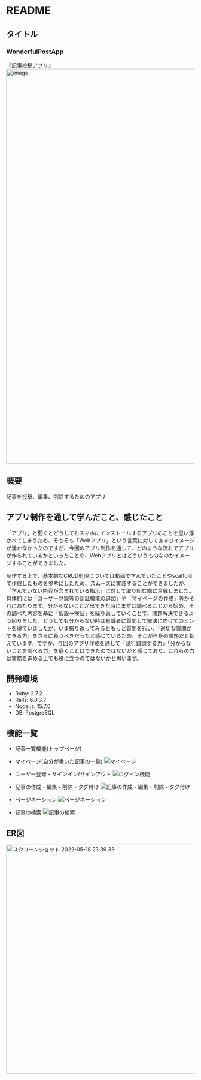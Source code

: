 # README

## タイトル
### WonderfulPostApp
『記事投稿アプリ』
<img width="1053" alt="image" src="https://user-images.githubusercontent.com/95083997/168851777-42215ac7-7237-469e-aec3-5b11a9b4b256.png">

## 概要
記事を投稿、編集、削除するためのアプリ

## アプリ制作を通して学んだこと、感じたこと
「アプリ」と聞くとどうしてもスマホにインストールするアプリのことを思い浮かべてしまうため、そもそも「Webアプリ」という言葉に対してあまりイメージが湧かなかったのですが、今回のアプリ制作を通して、どのような流れでアプリが作られているかといったことや、Webアプリとはどういうものなのかイメージすることができました。

制作する上で、基本的なCRUD処理については動画で学んでいたことやscaffoldで作成したものを参考にしたため、スムーズに実装することができましたが、「学んでいない内容が含まれている指示」に対して取り組む際に苦戦しました。具体的には「ユーザー登録等の認証機能の追加」や「マイページの作成」等がそれにあたります。分からないことが出できた時にまずは調べることから始め、その調べた内容を基に「仮設→検証」を繰り返していくことで、問題解決できるよう図りました。どうしても分からない時は有識者に質問して解決に向けてのヒントを得ていましたが、いま振り返ってみるともっと質問を行い、「適切な質問ができる力」をさらに養うべきだったと感じているため、そこが自身の課題だと捉えています。ですが、今回のアプリ作成を通して「試行錯誤する力」「分からないことを調べる力」を磨くことはできたのではないかと感じており、これらの力は実務を進める上でも役に立つのではないかと思います。

## 開発環境
- Ruby: 2.7.2
- Rails: 6.0.3.7
- Node.js: 15.7.0
- DB: PostgreSQL

## 機能一覧
- 記事一覧機能(トップページ)
- マイページ(自分が書いた記事の一覧)
![マイページ](https://user-images.githubusercontent.com/95083997/169059942-53076573-8bc1-468a-bb77-215d8b529dea.gif)

- ユーザー登録・サインイン/サインアウト
![ログイン機能](https://user-images.githubusercontent.com/95083997/169061616-63b456eb-d67f-497d-9979-bde3f7a02fef.gif)

- 記事の作成・編集・削除・タグ付け
![記事の作成・編集・削除・タグ付け](https://user-images.githubusercontent.com/95083997/169418272-57ca8b2c-7f14-4f1b-9c0d-d7bf985c007a.gif)

- ページネーション
![ページネーション](https://user-images.githubusercontent.com/95083997/169418193-ca6d1ae8-e50a-4bc0-be95-a79583048e06.gif)

- 記事の検索
![記事の検索](https://user-images.githubusercontent.com/95083997/169418356-b34cc0cb-084a-4b04-b27a-d7baf52b3d48.gif)

## ER図
<img width="611" alt="スクリーンショット 2022-05-18 23 39 33" src="https://user-images.githubusercontent.com/95083997/169068645-7f1851df-4520-4362-9da8-c3744f39b0e3.png">


